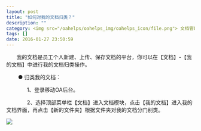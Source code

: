 ```yaml
---
layout: post
title: "如何对我的文档归类？"
description: ""
category: <img src="/oahelps/oahelps_img/oahelps_icon/file.png"> 文档管理与使用
tags: []
date: 2016-01-27 23:50:59
---
```

&#160; &#160; &#160; &#160;我的文档是员工个人新建、上传、保存文档的平台，你可以在【文档】-【我的文档】中进行我的文档归类操作。

&#160; &#160; &#160; &#160; ● 归类我的文档：

&#160; &#160; &#160; &#160;&#160; &#160; &#160; &#160;1、登录移动OA后台。

&#160; &#160; &#160; &#160;&#160; &#160; &#160; &#160;2、选择顶部菜单栏【文档】进入文档模块，点击【我的文档】进入我的文档界面，再点击【新的文件夹】根据文件夹对我的文档分门别类。

![](../../../../../../../../oahelps_img/wendang_12.png)